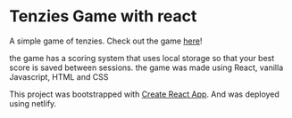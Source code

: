 # Tenzies Game with react

A simple game of tenzies.
Check out the game [here](https://hilarious-buttercream-27b7c0.netlify.app/)!

the game has a scoring system that uses local storage so that your best score is saved between sessions.
the game was made using React, vanilla Javascript, HTML and CSS

This project was bootstrapped with [Create React App](https://github.com/facebook/create-react-app).
And was deployed using netlify.